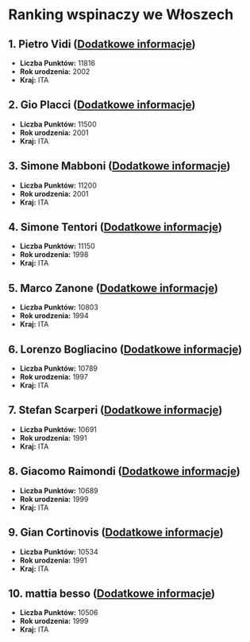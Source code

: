 # Ranking wspinaczy we Włoszech
## 1. Pietro Vidi ([Dodatkowe informacje](people/PietroVidi.html))
* __Liczba Punktów:__ 11816
* __Rok urodzenia:__ 2002
* __Kraj:__ ITA
## 2. Gio Placci ([Dodatkowe informacje](people/GioPlacci.html))
* __Liczba Punktów:__ 11500
* __Rok urodzenia:__ 2001
* __Kraj:__ ITA
## 3. Simone Mabboni ([Dodatkowe informacje](people/SimoneMabboni.html))
* __Liczba Punktów:__ 11200
* __Rok urodzenia:__ 2001
* __Kraj:__ ITA
## 4. Simone Tentori ([Dodatkowe informacje](people/SimoneTentori.html))
* __Liczba Punktów:__ 11150
* __Rok urodzenia:__ 1998
* __Kraj:__ ITA
## 5. Marco Zanone ([Dodatkowe informacje](people/MarcoZanone.html))
* __Liczba Punktów:__ 10803
* __Rok urodzenia:__ 1994
* __Kraj:__ ITA
## 6. Lorenzo Bogliacino ([Dodatkowe informacje](people/LorenzoBogliacino.html))
* __Liczba Punktów:__ 10789
* __Rok urodzenia:__ 1997
* __Kraj:__ ITA
## 7. Stefan Scarperi ([Dodatkowe informacje](people/StefanScarperi.html))
* __Liczba Punktów:__ 10691
* __Rok urodzenia:__ 1991
* __Kraj:__ ITA
## 8. Giacomo Raimondi ([Dodatkowe informacje](people/GiacomoRaimondi.html))
* __Liczba Punktów:__ 10689
* __Rok urodzenia:__ 1999
* __Kraj:__ ITA
## 9. Gian Cortinovis ([Dodatkowe informacje](people/GianCortinovis.html))
* __Liczba Punktów:__ 10534
* __Rok urodzenia:__ 1991
* __Kraj:__ ITA
## 10. mattia besso ([Dodatkowe informacje](people/mattiabesso.html))
* __Liczba Punktów:__ 10506
* __Rok urodzenia:__ 1999
* __Kraj:__ ITA
